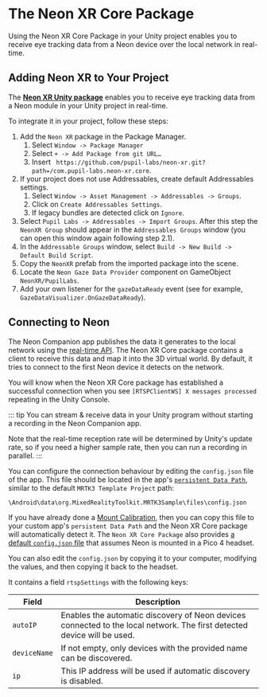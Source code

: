 # The Neon XR Core Package

Using the Neon XR Core Package in your Unity project enables you to receive eye tracking data from a Neon device over the local network in real-time.

## Adding Neon XR to Your Project

The [**Neon XR Unity package**](https://github.com/pupil-labs/neon-xr) enables you to receive eye tracking data from a Neon module in your Unity project in real-time.

To integrate it in your project, follow these steps:

1. Add the `Neon XR` package in the Package Manager.
   1. Select `Window -> Package Manager`
   2. Select `+ -> Add Package from git URL…`
   3. Insert ` https://github.com/pupil-labs/neon-xr.git?path=/com.pupil-labs.neon-xr.core`.
1. If your project does not use Addressables, create default Addressables settings.
   1. Select `Window -> Asset Management -> Addressables -> Groups`.
   2. Click on `Create Addressables Settings`.
   3. If legacy bundles are detected click on `Ignore`.
1. Select `Pupil Labs -> Addressables -> Import Groups`. After this step the `NeonXR Group` should appear in the `Addressables Groups` window (you can open this window again following step 2.1).
1. In the `Addressable Groups` window, select `Build -> New Build -> Default Build Script`.
1. Copy the `NeonXR` prefab from the imported package into the scene.
1. Locate the `Neon Gaze Data Provider` component on GameObject `NeonXR/PupilLabs`.
1. Add your own listener for the `gazeDataReady` event (see for example, `GazeDataVisualizer.OnGazeDataReady`).

## Connecting to Neon

The Neon Companion app publishes the data it generates to the local network using the [real-time API](/real-time-api/tutorials/). The Neon XR Core package contains a client to receive this data and map it into the 3D virtual world. By default, it tries to connect to the first Neon device it detects on the network.

You will know when the Neon XR Core package has established a successful connection when you see `[RTSPClientWS] X messages processed` repeating in the Unity Console.

::: tip
You can stream & receive data in your Unity program without starting a recording in the Neon Companion app.

Note that the real-time reception rate will be determined by Unity's update rate, so if you need a higher sample rate, then you can run a recording in parallel.
:::

You can configure the connection behaviour by editing the `config.json` file of the app. This file should be located in the app's [`persistent Data Path`](https://docs.unity3d.com/6000.0/Documentation/ScriptReference/Application-persistentDataPath.html), similar to the default `MRTK3 Template Project` path:

```
\Android\data\org.MixedRealityToolkit.MRTK3Sample\files\config.json
```

If you have already done a [Mount Calibration](../build-your-own-mount/index.md#calibrating-the-mount), then you can copy this file to your custom app's `persistent Data Path` and the Neon XR Core package will automatically detect it. The `Neon XR Core Package` also provides [a default `config.json` file](https://github.com/pupil-labs/neon-xr/blob/main/com.pupil-labs.neon-xr.core/Runtime/Addressables/config.json) that assumes Neon is mounted in a Pico 4 headset.

You can also edit the `config.json` by copying it to your computer, modifying the values, and then copying it back to the headset.

It contains a field `rtspSettings` with the following keys:

| Field        | Description                                                                                                             |
| ------------ | ----------------------------------------------------------------------------------------------------------------------- |
| `autoIP`     | Enables the automatic discovery of Neon devices connected to the local network. The first detected device will be used. |
| `deviceName` | If not empty, only devices with the provided name can be discovered.                                                    |
| `ip`         | This IP address will be used if automatic discovery is disabled.                                                        |
